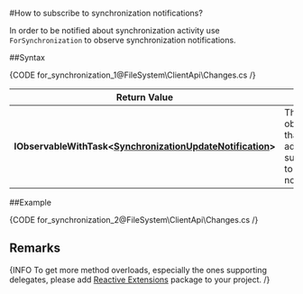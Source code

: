 ﻿#How to subscribe to synchronization notifications?

In order to be notified about synchronization activity use `ForSynchronization` to observe synchronization notifications.

##Syntax

{CODE for_synchronization_1@FileSystem\ClientApi\Changes.cs /}


| Return Value | |
| ------------- | ------------- |
| **IObservableWithTask&lt;[SynchronizationUpdateNotification](../../../glossary/synchronization-update-notification)&gt;** | The observable that allows to add subscriptions to received notifications |

##Example

{CODE for_synchronization_2@FileSystem\ClientApi\Changes.cs /}

## Remarks

{INFO To get more method overloads, especially the ones supporting delegates, please add [Reactive Extensions](http://nuget.org/packages/Rx-Main) package to your project. /}
